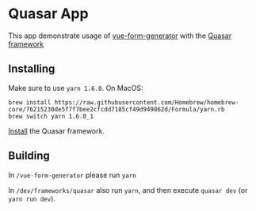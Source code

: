 # Quasar App

This app demonstrate usage of [vue-form-generator](https://github.com/vue-generators/vue-form-generator)
with the [Quasar framework](https://quasar-framework.org/)


## Installing

Make sure to use `yarn 1.6.0`. On MacOS:
```
brew install https://raw.githubusercontent.com/Homebrew/homebrew-core/76215230de5f7f7bee2cfcdd7185cf49d949862d/Formula/yarn.rb
brew switch yarn 1.6.0_1
```

[Install](https://quasar-framework.org/guide/index.html) the Quasar framework.

## Building

In `/vue-form-generator` please run `yarn`

In `/dev/frameworks/quasar` also run `yarn`, and then execute `quasar dev` (or `yarn run dev`).
